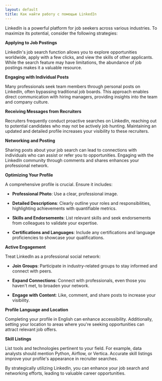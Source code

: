 ```yaml
---
layout: default
title: Как найти работу с помощью LinkedIn
---
```


LinkedIn is a powerful platform for job seekers across various industries. To maximize its potential, consider the following strategies:

**Applying to Job Postings**

LinkedIn's job search function allows you to explore opportunities worldwide, apply with a few clicks, and view the skills of other applicants. While the search feature may have limitations, the abundance of job postings makes it a valuable resource. 

**Engaging with Individual Posts**

Many professionals seek team members through personal posts on LinkedIn, often bypassing traditional job boards. This approach enables direct communication with hiring managers, providing insights into the team and company culture. 

**Receiving Messages from Recruiters**

Recruiters frequently conduct proactive searches on LinkedIn, reaching out to potential candidates who may not be actively job hunting. Maintaining an updated and detailed profile increases your visibility to these recruiters. 

**Networking and Posting**

Sharing posts about your job search can lead to connections with individuals who can assist or refer you to opportunities. Engaging with the LinkedIn community through comments and shares enhances your professional network. 

**Optimizing Your Profile**

A comprehensive profile is crucial. Ensure it includes:

- **Professional Photo**: Use a clear, professional image. 

- **Detailed Descriptions**: Clearly outline your roles and responsibilities, highlighting achievements with quantifiable metrics.

- **Skills and Endorsements**: List relevant skills and seek endorsements from colleagues to validate your expertise. 

- **Certifications and Languages**: Include any certifications and language proficiencies to showcase your qualifications.

**Active Engagement**

Treat LinkedIn as a professional social network:

- **Join Groups**: Participate in industry-related groups to stay informed and connect with peers.

- **Expand Connections**: Connect with professionals, even those you haven't met, to broaden your network.

- **Engage with Content**: Like, comment, and share posts to increase your visibility.

**Profile Language and Location**

Completing your profile in English can enhance accessibility. Additionally, setting your location to areas where you're seeking opportunities can attract relevant job offers. 

**Skill Listings**

List tools and technologies pertinent to your field. For example, data analysts should mention Python, Airflow, or Vertica. Accurate skill listings improve your profile's appearance in recruiter searches. 

By strategically utilizing LinkedIn, you can enhance your job search and networking efforts, leading to valuable career opportunities. 
